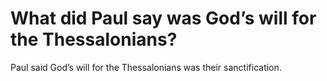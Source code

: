 # What did Paul say was God’s will for the Thessalonians?

Paul said God’s will for the Thessalonians was their sanctification.
